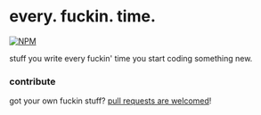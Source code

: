 
# every. fuckin. time.

[![NPM][npm-image]][npm-package]


stuff you write every fuckin' time you start coding something new.


### contribute

got your own fuckin stuff? [pull requests are welcomed][pull-request]!



[npm-image]: https://img.shields.io/npm/v/every-fuckin-time.svg?style=flat-square
[npm-package]: https://www.npmjs.com/package/every-fuckin-time
[pull-request]: https://github.com/eliranmal/every-fuckin-time/pulls
